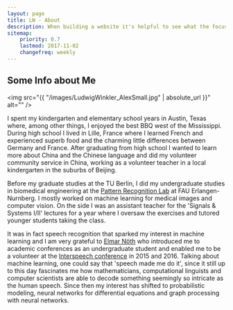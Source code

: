 ```yaml
---
layout: page
title: LW - About
description: When building a website it's helpful to see what the focus of your site is. This page is an example of how to show a website's focus.
sitemap:
    priority: 0.7
    lastmod: 2017-11-02
    changefreq: weekly
---
```

## Some Info about Me

<span class="image left"><img src="{{ "/images/LudwigWinkler_AlexSmall.jpg" | absolute_url }}" alt="" /></span>

I spent my kindergarten and elementary school years in Austin, Texas where, among other things, I enjoyed the best BBQ west of the Mississippi.
During high school I lived in Lille, France where I learned French and experienced superb food and the charming little differences between Germany and France.
After graduating from high school I wanted to learn more about China and the Chinese language and did my volunteer community service in China, working as a volunteer teacher in a local kindergarten in the suburbs of Beijing.

Before my graduate studies at the TU Berlin, I did my undergraduate studies in biomedical engineering at the [Pattern Recognition Lab](https://www5.cs.fau.de) at FAU Erlangen-Nurnberg.
I mostly worked on machine learning for medical images and computer vision.
On the side I was an assistant teacher for the 'Signals & Systems I/II' lectures for a year where I oversaw the exercises and tutored younger students taking the class.

It was in fact speech recognition that sparked my interest in machine learning and I am very grateful to [Elmar Nöth](https://www5.cs.fau.de/our-team/noeth-elmar) who introduced me to academic conferences as an undergraduate student and enabled me to be a volunteer at the [Interspeech conference](http://www.interspeech2016.org) in 2015 and 2016.
Talking about machine learning, one could say that 'speech made me do it', since it still up to this day fascinates me how mathematicians, computational linguists and computer scientists are able to decode something seemingly so intricate as the human speech.
Since then my interest has shifted to probabilistic modeling, neural networks for differential equations and graph processing with neural networks.
<!-- After the 2016 Interspeech, I did a kick-ass road trip through the Western United States where we drove 7.000km from San Francisco, California through Austin, Texas and finishing in Ocean Isle Beach, North Carolina. -->

